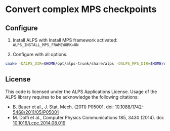 # Convert complex MPS checkpoints

## Configure

1. Install ALPS with Install MPS framework activated: ```ALPS_INSTALL_MPS_FRAMEWORK=ON```

1. Configure with all options:
```bash
cmake -DALPS_DIR=$HOME/opt/alps-trunk/share/alps -DALPS_MPS_DIR=$HOME/opt/alps-trunk/share/alps ..
```

## License

This code is licensed under the ALPS Applications License.
Usage of the ALPS library requires to be acknowledge the following citations:
* B. Bauer et al., J. Stat. Mech. (2011) P05001. doi: [10.1088/1742-5468/2011/05/P05001](http://dx.doi.org/10.1088/1742-5468/2011/05/P05001)
* M. Dolfi et al., Computer Physics Communications 185, 3430 (2014). doi: [10.1016/j.cpc.2014.08.019](http://dx.doi.org/10.1016/j.cpc.2014.08.019)
